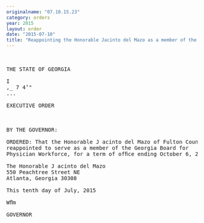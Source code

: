 ```yaml
---
originalname: "07.10.15.23"
category: orders
year: 2015
layout: order
date: "2015-07-10"
title: "Reappointing the Honorable Jacinto del Mazo as a member of the Georgia Board for Physician Workforce"
---
```

<pre>
 

THE STATE OF GEORGIA

I
,_ 7 4’"
...

EXECUTIVE ORDER

 

BY THE GOVERNOR:

ORDERED: That the Honorable J acinto del Mazo of Fulton County, Georgia, is
reappointed to serve as a member of the Georgia Board for
Physician Workforce, for a term of ofﬁce ending October 6, 2020.

The Honorable J acinto del Mazo
550 Peachtree Street NE
Atlanta, Georgia 30308

This tenth day of July, 2015

Wﬂm

GOVERNOR

 

</pre>
